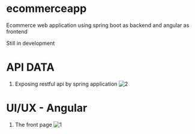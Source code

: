 # ecommerceapp
Ecommerce web application using spring boot as backend and angular as frontend

Still in development

# API DATA

1. Exposing restful api by spring application
![2](https://user-images.githubusercontent.com/106381212/192784988-02c26c80-0246-42aa-98b3-d696bac2d056.png)


# UI/UX - Angular

1. The front page
![1](https://user-images.githubusercontent.com/106381212/192784430-3517aa34-462b-4999-ab3e-48d9fe1da4dd.png)
